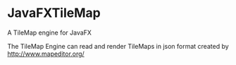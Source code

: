 # JavaFXTileMap
A TileMap engine for JavaFX

The TileMap Engine can read and render TileMaps in json format created by
http://www.mapeditor.org/ 
